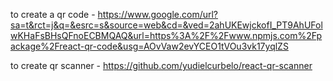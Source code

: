 to create a qr code - https://www.google.com/url?sa=t&rct=j&q=&esrc=s&source=web&cd=&ved=2ahUKEwjckofI_PT9AhUFolwKHaFsBHsQFnoECBMQAQ&url=https%3A%2F%2Fwww.npmjs.com%2Fpackage%2Freact-qr-code&usg=AOvVaw2evYCEO1tVOu3vk17yqlZS

to create qr scanner - https://github.com/yudielcurbelo/react-qr-scanner
